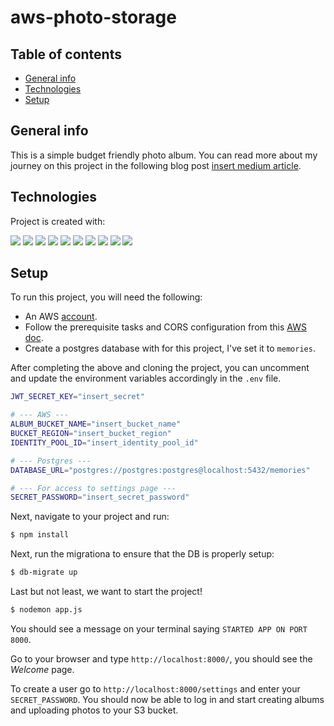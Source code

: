 # aws-photo-storage

## Table of contents
* [General info](#general-info)
* [Technologies](#technologies)
* [Setup](#setup)

## General info
This is a simple budget friendly photo album. You can read more about my journey on this project in the following blog post [insert medium article]().

## Technologies
Project is created with:

 ![](https://img.shields.io/badge/Cloud-AWS-informational?style=flat&logo=amazon&logoColor=white&color=2bbc8a)
 ![](https://img.shields.io/badge/CSS-Bulma-informational?style=flat&logo=bulma&logoColor=white&color=2bbc8a)
 ![](https://img.shields.io/badge/Code-JavaScript-informational?style=flat&logo=JavaScript&logoColor=white&color=2bbc8a)
 ![](https://img.shields.io/badge/JS%20framework-Galleria-informational?style=flat&logo=google&logoColor=white&color=2bbc8a)
 ![](https://img.shields.io/badge/Node.js-V11.2.0-informational?style=flat&logo=node.js&logoColor=white&color=2bbc8a)
 ![](https://img.shields.io/badge/Paas%20hosting-Heroku-informational?style=flat&logo=heroku&logoColor=white&color=2bbc8a)
 ![](https://img.shields.io/badge/PostgreSQL-V12.2-informational?style=flat&logo=postgresql&logoColor=white&color=2bbc8a)
 ![](https://img.shields.io/badge/Tools-NPM-informational?style=flat&logo=npm&logoColor=white&color=2bbc8a)
 ![](https://img.shields.io/badge/Tools-VSCode-informational?style=flat&logo=visual-studio-code&logoColor=white&color=2bbc8a)
 ![](https://img.shields.io/badge/Tools-TablePlus-informational?style=flat&logo=&logoColor=white&color=2bbc8a)


## Setup
To run this project, you will need the following:
- An AWS [account](https://aws.amazon.com/premiumsupport/knowledge-center/create-and-activate-aws-account/).
- Follow the prerequisite tasks and CORS configuration from this [AWS doc](https://docs.aws.amazon.com/sdk-for-javascript/v2/developer-guide/s3-example-photo-album.html).
- Create a postgres database with for this project, I've set it to `memories`.

After completing the above and cloning the project, you can uncomment and update the environment variables accordingly in the `.env` file.
```bash
JWT_SECRET_KEY="insert_secret"

# --- AWS ---
ALBUM_BUCKET_NAME="insert_bucket_name"
BUCKET_REGION="insert_bucket_region"
IDENTITY_POOL_ID="insert_identity_pool_id"

# --- Postgres ---
DATABASE_URL="postgres://postgres:postgres@localhost:5432/memories"

# --- For access to settings page ---
SECRET_PASSWORD="insert_secret_password"

```

Next, navigate to your project and run:
```bash
$ npm install
```

Next, run the migrationa to ensure that the DB is properly setup:
```bash
$ db-migrate up
```

Last but not least, we want to start the project!
```bash
$ nodemon app.js
```

You should see a message on your terminal saying `STARTED APP ON PORT 8000`.

Go to your browser and type `http://localhost:8000/`, you should see the _Welcome_ page.

To create a user go to `http://localhost:8000/settings` and enter your `SECRET_PASSWORD`. You should now be able to log in and start creating albums and uploading photos to your S3 bucket.